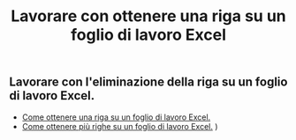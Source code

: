 ﻿---
title: Lavorare con ottenere una riga su un foglio di lavoro Excel
second_title: Aspose.Cells Cloud Documen
linktitle: Ge
type: docs
url: /it/rows/get/
keywords: Working with getting row on an Excel worksheet. How to add rows on an Excel worksheet
description: Aspose.Cells Cloud REST API supporta l'ottenimento di righe su un foglio di lavoro Excel. L'SDK supporta i tipi di linguaggi di sviluppo. Includono Android, C#, Go, Java, NodeJS, Perl, PHP, Python, Ruby e swift
weight: 20
---
## Lavorare con l'eliminazione della riga su un foglio di lavoro Excel.

- [Come ottenere una riga su un foglio di lavoro Excel.](/cells/it/rows/get/row/) 
- [Come ottenere più righe su un foglio di lavoro Excel.](/cells/it/rows/get/rows/) ) 

